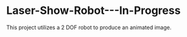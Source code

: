 # Laser-Show-Robot---In-Progress
This project utilizes a 2 DOF robot to produce an animated image. 
